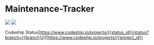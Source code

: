 # Maintenance-Tracker
<a href="https://travis-ci.org/veeqtor/Maintenance-Tracker"><img src="https://travis-ci.org/veeqtor/Maintenance-Tracker.png?branch=master"></a> <a href="https://coveralls.io/r/veeqtor/Maintenance-Tracker"><img src="https://coveralls.io/repos/veeqtor/Maintenance-Tracker/badge.png"></a>

Codeship Status|https://www.codeship.io/projects/{{status_id}}/status?branch={{branch}})]|https://www.codeship.io/projects/{{project_id}}
